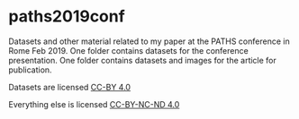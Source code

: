 # paths2019conf
Datasets and other material related to my paper at the PATHS conference in Rome Feb 2019. One folder contains datasets for the conference presentation. One folder contains datasets and images for the article for publication.

Datasets are licensed [CC-BY 4.0](https://creativecommons.org/licenses/by/4.0/)

Everything else is licensed [CC-BY-NC-ND 4.0](https://creativecommons.org/licenses/by-nc-nd/4.0/)
